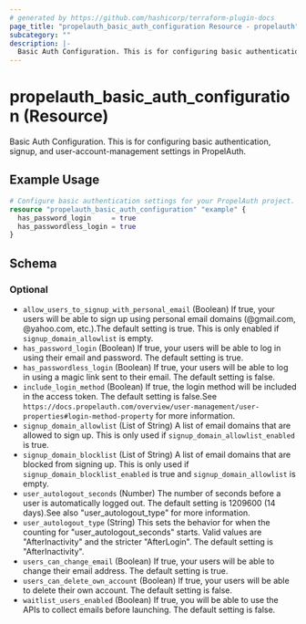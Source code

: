 ```yaml
---
# generated by https://github.com/hashicorp/terraform-plugin-docs
page_title: "propelauth_basic_auth_configuration Resource - propelauth"
subcategory: ""
description: |-
  Basic Auth Configuration. This is for configuring basic authentication, signup, and user-account-management settings in PropelAuth.
---
```


# propelauth_basic_auth_configuration (Resource)

Basic Auth Configuration. This is for configuring basic authentication, signup, and user-account-management settings in PropelAuth.

## Example Usage

```terraform
# Configure basic authentication settings for your PropelAuth project.
resource "propelauth_basic_auth_configuration" "example" {
  has_password_login     = true
  has_passwordless_login = true
}
```

<!-- schema generated by tfplugindocs -->
## Schema

### Optional

- `allow_users_to_signup_with_personal_email` (Boolean) If true, your users will be able to sign up using personal email domains (@gmail.com, @yahoo.com, etc.).The default setting is true. This is only enabled if `signup_domain_allowlist` is empty.
- `has_password_login` (Boolean) If true, your users will be able to log in using their email and password. The default setting is true.
- `has_passwordless_login` (Boolean) If true, your users will be able to log in using a magic link sent to their email. The default setting is false.
- `include_login_method` (Boolean) If true, the login method will be included in the access token. The default setting is false.See `https://docs.propelauth.com/overview/user-management/user-properties#login-method-property` for more information.
- `signup_domain_allowlist` (List of String) A list of email domains that are allowed to sign up. This is only used if `signup_domain_allowlist_enabled` is true.
- `signup_domain_blocklist` (List of String) A list of email domains that are blocked from signing up. This is only used if `signup_domain_blocklist_enabled` is true and `signup_domain_allowlist` is empty.
- `user_autologout_seconds` (Number) The number of seconds before a user is automatically logged out. The default setting is 1209600 (14 days).See also "user_autologout_type" for more information.
- `user_autologout_type` (String) This sets the behavior for when the counting for "user_autologout_seconds" starts. Valid values are "AfterInactivity" and the stricter "AfterLogin". The default setting is "AfterInactivity".
- `users_can_change_email` (Boolean) If true, your users will be able to change their email address. The default setting is true.
- `users_can_delete_own_account` (Boolean) If true, your users will be able to delete their own account. The default setting is false.
- `waitlist_users_enabled` (Boolean) If true, you will be able to use the APIs to collect emails before launching. The default setting is false.
